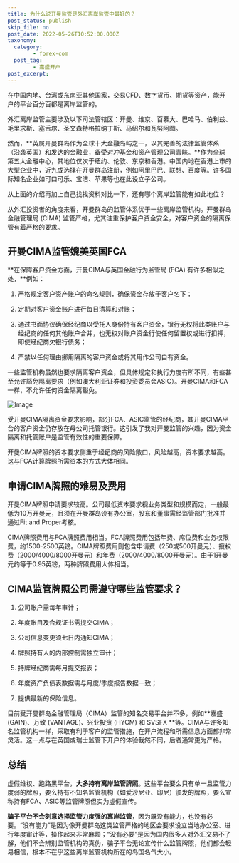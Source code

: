 ```yaml
---
title: 为什么说开曼监管是外汇离岸监管中最好的？
post_status: publish
skip_file: no
post_date: 2022-05-26T10:52:00.000Z
taxonomy:
  category:
        - forex-com
  post_tag:
        - 嘉盛开户
post_excerpt: 
---
```

在中国内地、台湾或东南亚其他国家，交易CFD、数字货币、期货等资产，能开户的平台百分百都是离岸监管的。

外汇离岸监管主要涉及以下司法管辖区：开曼、维京、百慕大、巴哈马、伯利兹、毛里求斯、塞舌尔、圣文森特格拉纳丁斯、马绍尔和瓦努阿图。

然而，**英属开曼群岛作为全球十大金融岛屿之一，以其完善的法律监管体系（沿袭英国）和发达的金融业，备受对冲基金和资产管理公司青睐。**作为全球第五大金融中心，其地位仅次于纽约、伦敦、东京和香港。中国内地在香港上市的大型企业中，近九成选择在开曼群岛注册，例如阿里巴巴、联想、百度等。许多国际知名企业如可口可乐、宝洁、苹果等也在此设立子公司。

从上面的介绍再加上自己找找资料对比一下，还有哪个离岸监管能有如此地位？

从外汇投资者的角度来看，开曼群岛的监管体系优于一些离岸监管机构。开曼群岛金融管理局 (CIMA) 监管严格，尤其注重保护客户资金安全，对客户资金的隔离保管有着严格的要求。

## 开曼CIMA监管媲美英国FCA

**在保障客户资金方面，开曼CIMA与英国金融行为监管局 (FCA) 有许多相似之处，**例如：

1. 严格规定客户资产账户的命名规则，确保资金存放于客户名下；

1. 定期对客户资金账户进行每日清算和对账；

1. 通过书面协议确保经纪商以受托人身份持有客户资金，银行无权将此类账户与经纪商的任何其他账户合并，也无权对账户资金行使任何留置权或进行扣押，即使经纪商欠银行债务；

1. 严禁以任何理由挪用隔离的客户资金或将其用作公司自有资金。

一些监管机构虽然也要求隔离客户资金，但具体规定和执行力度有所不同，有些甚至允许豁免隔离要求（例如澳大利亚证券和投资委员会ASIC）。开曼CIMA和FCA一样，不允许任何资金隔离豁免。

![Image](https://prod-files-secure.s3.us-west-2.amazonaws.com/39ed1227-6d7d-4570-be36-9ccd4a2c4241/bd849744-3fcb-4a37-8312-357962c8f065/image.png?X-Amz-Algorithm=AWS4-HMAC-SHA256&X-Amz-Content-Sha256=UNSIGNED-PAYLOAD&X-Amz-Credential=ASIAZI2LB466RBB3PMXY%2F20250219%2Fus-west-2%2Fs3%2Faws4_request&X-Amz-Date=20250219T041342Z&X-Amz-Expires=3600&X-Amz-Security-Token=IQoJb3JpZ2luX2VjEHQaCXVzLXdlc3QtMiJHMEUCIQDaOFH6k%2FgY3xQHv7V%2F3whKZ%2F1PBFLL3S6G0vj1VnMVTwIgEXNyx538qucDWCUHxqMUVgDs6ozzYgHzuRfrKIXyDhgqiAQInf%2F%2F%2F%2F%2F%2F%2F%2F%2F%2FARAAGgw2Mzc0MjMxODM4MDUiDEEDlmjZF7TwrLheByrcAyiF9LjuptVlk3dAp8ZuERDUbyJJvIU8Hw%2BT8E0WvsdAw26p62FmkDxt5p6m%2BmHFYOQKL7br5UA%2BGUI6OUQ7WEuPoBg%2Fg3lk3nMNKyIlwNcbzxjPpohEawR%2BzIR0m%2FpQeV7xGu8nWPnZnDRccoRlyYjPyYQrFn11zYPkyFEGq8q35Ozrx3TSGZB6VvKAvdUl7W3aYHESmrmlmvN%2FiYGbPD8FSp%2Fhrfw97tVku7RO%2FqC9Sm3qle4jB4pNXf6%2FmYGl8b0aX6xe1J3KKNyzd8%2FppVkmKoHdEbzgNBIhFkQO2d6%2FVenCVHgnqWf2UudwQXH3wKfqRdEOZDdfjkwtJpDAkGFnENyYMwFMpAGNedzyiq9B6aiNlxYoJDYbJvZsudv7ttmRPxUfgsTR3nZnpldmCg74R82T6FZ72bdXkXzKh5fzZwD52hxM5urmHKqP0tELKvGxYT4upoQCQVdlo1TBnF5ddYS%2FVf5eoVb7SRlZlQCtZcmFvp0fHWXL6llUtv%2BoLOm2PuYvOw70SJCw%2F1EevRTG%2F9b1ZRQZ3voa%2FSgXy%2BKjT1T0kR4qdVupl7VASxvAJr8op%2F726wiDl9hsc9GGNy9GLOb2OqAe73I5VVRubCFNOwVg42ptDVr6mAwwMNuh1b0GOqUBsafteJmMf%2FXW7lMbpFUTma7jzFXjq1f6FkEKWMRLGvsD6PqltpTfz30t55AcdsoGdGSv0q%2FVnFAUhZw0koxSEh%2BxRBEOZkWKye33w4RoYKiuJsPklnEvDDcfTpctrzLif4TQMaHPJUpKkrxwkWSROFNYbth5Ik1kPrbdpS6EUUcnPK60DV%2BLN0%2FEoqMm8oNEEIXnZouFVVW9SHWOMRYuN5beKaHn&X-Amz-Signature=efd2790b2ca293525ca70b4b61920209d7ad1ce6c480bebda7dcf5b971b1567c&X-Amz-SignedHeaders=host&x-id=GetObject)

受开曼CIMA隔离资金要求影响，部分FCA、ASIC监管的经纪商，其开曼CIMA平台的客户资金仍存放在母公司托管银行。这引发了我对开曼监管的兴趣，因为资金隔离和托管账户是监管有效性的重要保障。

开曼CIMA牌照的资本要求侧重于经纪商的风险敞口，风险越高，资本要求越高。这与FCA计算牌照所需资本的方式大体相同。

## **申请CIMA牌照的难易及费用**

开曼CIMA牌照申请要求较高。公司最低资本要求视业务类型和规模而定，一般最低为10万开曼元，且须在开曼群岛设有办公室，股东和董事需经监管部门批准并通过Fit and Proper考核。

CIMA牌照费用与FCA牌照费用相当。FCA牌照费用包括年费、席位费和业务权限费，约1500-2500英镑。CIMA牌照费用则包含申请费（250或500开曼元）、授权费（2000/4000/8000开曼元）和年费（2000/4000/8000开曼元）。由于1开曼元约等于0.95英镑，两种牌照费用大体相当。

## CIMA监管牌照公司需遵守哪些监管要求？

1. 公司账户需每年审计；

1. 年度账目及合规证书需提交CIMA；

1. 公司信息变更须七日内通知CIMA；

1. 牌照持有人的内部控制需独立审计；

1. 持牌经纪商需每月提交报表；

1. 年度资产负债表数据需与月度/季度报告数据一致；

1. 提供最新的保险信息。

目前受开曼群岛金融管理局（CIMA）监管的知名交易平台并不多，例如**嘉盛 (GAIN)、万致 (VANTAGE)、兴业投资 (HYCM) 和 SVSFX **等。CIMA与许多知名监管机构一样，采取有利于客户的监管措施，在开户流程和所需信息方面都非常灵活。这一点与在英国或瑞士监管下开户的体验截然不同，后者通常更为严格。

## 总结

虚假维权、跑路黑平台，**大多持有离岸监管牌照**。这些平台要么只有单一且监管力度弱的牌照，要么持有不知名监管机构（如爱沙尼亚、印尼）颁发的牌照，要么宣称持有FCA、ASIC等监管牌照但实为虚假宣传。

**骗子平台不会刻意选择监管力度强的离岸监管**，因为既没有能力，也没有必要。“没有能力”是因为像开曼群岛这类监管严格的地区会要求设立当地办公室、进行年度审计等，操作起来非常麻烦；“没有必要”是因为国内很多人对外汇交易不了解，他们不会辨别监管机构的真伪，骗子平台无论宣传什么监管牌照，他们都会轻易相信，根本不在乎这些离岸监管机构所在的岛国名气大小。